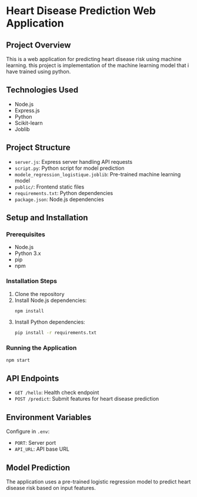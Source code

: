 # Heart Disease Prediction Web Application

## Project Overview
This is a web application for predicting heart disease risk using machine learning. this project is implementation of the machine learning model that i have trained using python.

## Technologies Used
- Node.js
- Express.js
- Python
- Scikit-learn
- Joblib

## Project Structure
- `server.js`: Express server handling API requests
- `script.py`: Python script for model prediction
- `modele_regression_logistique.joblib`: Pre-trained machine learning model
- `public/`: Frontend static files
- `requirements.txt`: Python dependencies
- `package.json`: Node.js dependencies

## Setup and Installation

### Prerequisites
- Node.js
- Python 3.x
- pip
- npm

### Installation Steps
1. Clone the repository
2. Install Node.js dependencies:
   ```bash
   npm install
   ```
3. Install Python dependencies:
   ```bash
   pip install -r requirements.txt
   ```

### Running the Application
```bash
npm start
```

## API Endpoints
- `GET /hello`: Health check endpoint
- `POST /predict`: Submit features for heart disease prediction

## Environment Variables
Configure in `.env`:
- `PORT`: Server port
- `API_URL`: API base URL

## Model Prediction
The application uses a pre-trained logistic regression model to predict heart disease risk based on input features.
